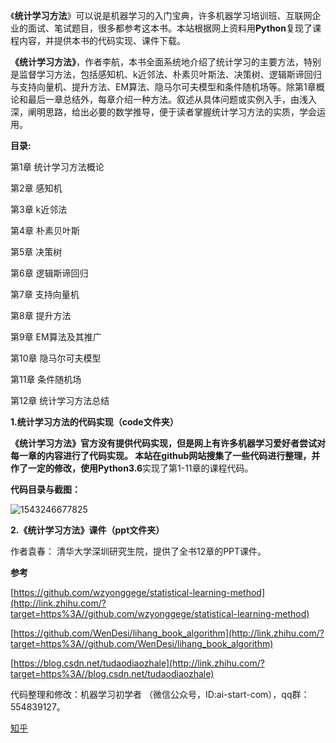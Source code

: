 《**统计学习方法**》可以说是机器学习的入门宝典，许多机器学习培训班、互联网企业的面试、笔试题目，很多都参考这本书。本站根据网上资料用**Python**复现了课程内容，并提供本书的代码实现、课件下载。

**《统计学习方法》**，作者李航，本书全面系统地介绍了统计学习的主要方法，特别是监督学习方法，包括感知机、k近邻法、朴素贝叶斯法、决策树、逻辑斯谛回归与支持向量机、提升方法、EM算法、隐马尔可夫模型和条件随机场等。除第1章概论和最后一章总结外，每章介绍一种方法。叙述从具体问题或实例入手，由浅入深，阐明思路，给出必要的数学推导，便于读者掌握统计学习方法的实质，学会运用。

**目录:**

第1章 统计学习方法概论

第2章 感知机

第3章 k近邻法

第4章 朴素贝叶斯

第5章 决策树

第6章 逻辑斯谛回归

第7章 支持向量机

第8章 提升方法

第9章 EM算法及其推广

第10章 隐马尔可夫模型

第11章 条件随机场

第12章 统计学习方法总结

**1.统计学习方法的代码实现（code文件夹）**

**《统计学习方法》**官方没有提供代码实现，但是网上有许多机器学习爱好者尝试对每一章的内容进行了代码实现。  本站在github网站搜集了一些代码进行整理，并作了一定的修改，使用**Python3.6**实现了第1-11章的课程代码。

**代码目录与截图：**

![1543246677825](images/1543246677825.png)

**2.《统计学习方法》课件（ppt文件夹）**

作者袁春： 清华大学深圳研究生院，提供了全书12章的PPT课件。

**参考**  

[https://github.com/wzyonggege/statistical-learning-method](http://link.zhihu.com/?target=https%3A//github.com/wzyonggege/statistical-learning-method)

[https://github.com/WenDesi/lihang_book_algorithm](http://link.zhihu.com/?target=https%3A//github.com/WenDesi/lihang_book_algorithm)

[https://blog.csdn.net/tudaodiaozhale](http://link.zhihu.com/?target=https%3A//blog.csdn.net/tudaodiaozhale)

代码整理和修改：机器学习初学者   （微信公众号，ID:ai-start-com），qq群：554839127。

[知乎](https://www.zhihu.com/people/fengdu78)
